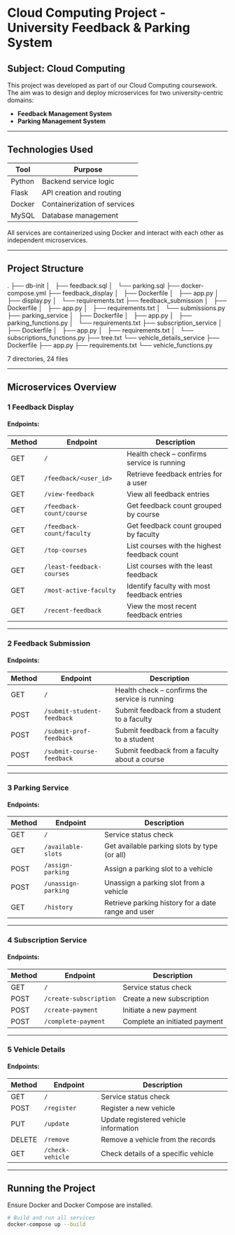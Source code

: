 # Cloud Computing Project - University Feedback & Parking System

## Subject: Cloud Computing
This project was developed as part of our Cloud Computing coursework. The aim was to design and deploy microservices for two university-centric domains:
- **Feedback Management System**
- **Parking Management System**

---

## Technologies Used

| Tool      | Purpose                        |
|-----------|--------------------------------|
| Python    | Backend service logic          |
| Flask     | API creation and routing       |
| Docker    | Containerization of services   |
| MySQL     | Database management            |

All services are containerized using Docker and interact with each other as independent microservices.

---

## Project Structure
.
├── db-init
│   ├── feedback.sql
│   └── parking.sql
├── docker-compose.yml
├── feedback_display
│   ├── Dockerfile
│   ├── app.py
│   ├── display.py
│   └── requirements.txt
├── feedback_submission
│   ├── Dockerfile
│   ├── app.py
│   ├── requirements.txt
│   └── submissions.py
├── parking_service
│   ├── Dockerfile
│   ├── app.py
│   ├── parking_functions.py
│   └── requirements.txt
├── subscription_service
│   ├── Dockerfile
│   ├── app.py
│   ├── requirements.txt
│   └── subscriptions_functions.py
├── tree.txt
└── vehicle_details_service
    ├── Dockerfile
    ├── app.py
    ├── requirements.txt
    └── vehicle_functions.py

7 directories, 24 files

---

## Microservices Overview

### 1 Feedback Display

#### Endpoints:
| Method | Endpoint                        | Description                                  |
|--------|----------------------------------|----------------------------------------------|
| GET    | `/`                              | Health check – confirms service is running   |
| GET    | `/feedback/<user_id>`           | Retrieve feedback entries for a user         |
| GET    | `/view-feedback`                | View all feedback entries                    |
| GET    | `/feedback-count/course`        | Get feedback count grouped by course         |
| GET    | `/feedback-count/faculty`       | Get feedback count grouped by faculty        |
| GET    | `/top-courses`                  | List courses with the highest feedback count |
| GET    | `/least-feedback-courses`       | List courses with the least feedback         |
| GET    | `/most-active-faculty`          | Identify faculty with most feedback entries  |
| GET    | `/recent-feedback`              | View the most recent feedback entries        |

---

### 2️ Feedback Submission

#### Endpoints:

| Method | Endpoint                     | Description                                           |
|--------|------------------------------|-------------------------------------------------------|
| GET    | `/`                          | Health check – confirms the service is running        |
| POST   | `/submit-student-feedback`   | Submit feedback from a student to a faculty           |
| POST   | `/submit-prof-feedback`      | Submit feedback from a faculty to a student           |
| POST   | `/submit-course-feedback`    | Submit feedback from a faculty about a course         |


---

### 3 Parking Service

#### Endpoints:
| Method | Endpoint            | Description                                           |
|--------|---------------------|-------------------------------------------------------|
| GET    | `/`                 | Service status check                                  |
| GET    | `/available-slots`  | Get available parking slots by type (or all)          |
| POST   | `/assign-parking`   | Assign a parking slot to a vehicle                    |
| POST   | `/unassign-parking` | Unassign a parking slot from a vehicle                |
| GET    | `/history`          | Retrieve parking history for a date range and user    |

---

### 4 Subscription Service

#### Endpoints:

| Method | Endpoint              | Description                        |
|--------|-----------------------|------------------------------------|
| GET    | `/`                   | Service status check               |
| POST   | `/create-subscription`| Create a new subscription          |
| POST   | `/create-payment`     | Initiate a new payment             |
| POST   | `/complete-payment`   | Complete an initiated payment      |

---

### 5 Vehicle Details

#### Endpoints:

| Method | Endpoint         | Description                                |
|--------|------------------|--------------------------------------------|
| GET    | `/`              | Service status check                       |
| POST   | `/register`      | Register a new vehicle                     |
| PUT    | `/update`        | Update registered vehicle information      |
| DELETE | `/remove`        | Remove a vehicle from the records          |
| GET    | `/check-vehicle` | Check details of a specific vehicle        |
---

##  Running the Project

Ensure Docker and Docker Compose are installed.

```bash
# Build and run all services
docker-compose up --build
